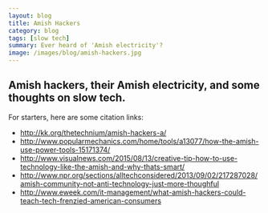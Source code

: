 ```yaml
---
layout: blog
title: Amish Hackers
category: blog
tags: [slow tech]  
summary: Ever heard of 'Amish electricity'?
image: /images/blog/amish-hackers.jpg
---
```


Amish hackers, their Amish electricity, and some thoughts on slow tech.
---

For starters, here are some citation links:
* http://kk.org/thetechnium/amish-hackers-a/
* http://www.popularmechanics.com/home/tools/a13077/how-the-amish-use-power-tools-15171374/
* http://www.visualnews.com/2015/08/13/creative-tip-how-to-use-technology-like-the-amish-and-why-thats-smart/ 
* http://www.npr.org/sections/alltechconsidered/2013/09/02/217287028/amish-community-not-anti-technology-just-more-thoughful
* http://www.eweek.com/it-management/what-amish-hackers-could-teach-tech-frenzied-american-consumers
